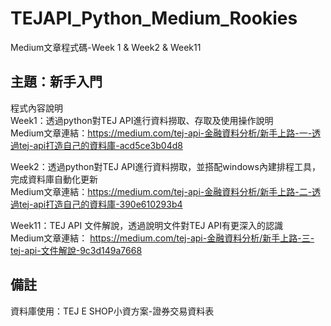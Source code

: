 # TEJAPI_Python_Medium_Rookies
Medium文章程式碼-Week 1 & Week2 & Week11

## 主題：新手入門
程式內容說明<br>
Week1：透過python對TEJ API進行資料撈取、存取及使用操作說明<br>
Medium文章連結：https://medium.com/tej-api-金融資料分析/新手上路-一-透過tej-api打造自己的資料庫-acd5ce3b04d8 <br>

Week2：透過python對TEJ API進行資料撈取，並搭配windows內建排程工具，完成資料庫自動化更新<br>
Medium文章連結：https://medium.com/tej-api-金融資料分析/新手上路-二-透過tej-api打造自己的資料庫-390e610293b4 <br>

Week11：TEJ API 文件解說，透過說明文件對TEJ API有更深入的認識<br>
Medium文章連結： https://medium.com/tej-api-金融資料分析/新手上路-三-tej-api-文件解說-9c3d149a7668 <br>

## 備註
資料庫使用：TEJ E SHOP小資方案-證券交易資料表
